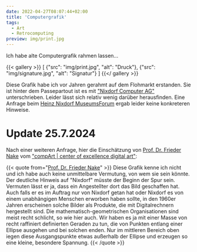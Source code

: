 ```yaml
---
date: 2022-04-27T08:07:44+02:00
title: 'Computergrafik'
tags:
  - Art
  - Retrocomputing
preview: img/print.jpg
---
```


Ich habe alte Computergrafik rahmen lassen...
<!--more-->

{{< gallery >}}
[
  {"src": "img/print.jpg", "alt": "Druck"},
  {"src": "img/signature.jpg", "alt": "Signatur"}
]
{{</ gallery >}}

Diese Grafik habe ich vor Jahren gerahmt auf dem Flohmarkt erstanden. Sie ist hinter dem Passepartout ist es mit ["Nixdorf Computer AG"](https://www.wikidata.org/wiki/Q539508) unterschrieben. Leider lässt sich relativ wenig darüber herausfinden. Eine Anfrage beim [Heinz Nixdorf MuseumsForum](https://www.hnf.de/home.html) ergab leider keine konkreteren Hinweise.

# Update 25.7.2024

Nach einer weiteren Anfrage, hier die Einschätzung von [Prof. Dr. Frieder Nake](https://de.wikipedia.org/wiki/Frieder_Nake) vom ["compArt | center of excellence digital art"](http://dada.compart-bremen.de/):

{{< quote from="[Prof. Dr. Frieder Nake](https://de.wikipedia.org/wiki/Frieder_Nake)" >}}
Diese Grafik kenne ich nicht und ich habe auch keine unmittelbare Vermutung, von wem sie sein könnte. Der deutliche Hinweis auf "Nixdorf" müsste der Beginn der Spur sein. Vermuten lässt er ja, dass ein Angestellter dort das Bild geschaffen hat. Auch falls er es im Auftrag nur von Nixdorf getan hat oder Nixdorf es von einem unabhängigen Menschen erworben haben sollte, in den 1960er Jahren erscheinen solche Bilder als Produkte, die mit Digitalrechnern hergestellt sind. Die mathematisch-geometrischen Organisationen sind meist recht schlicht, so wie hier auch. Wir haben es ja mit einer Masse von recht raffiniert definierten Geraden zu tun, die von Punkten entlang einer Ellipse ausgehen und bei solchen enden. Nur im mittleren Bereich oben iegen diese Ausgangspunkte etwas außerhalb der Ellipse und erzeugen so eine kleine, besondere Spannung.
{{< /quote >}}
